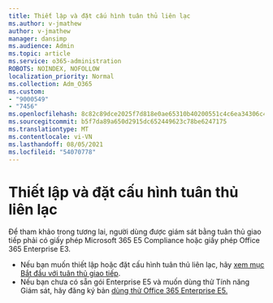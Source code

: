 ```yaml
---
title: Thiết lập và đặt cấu hình tuân thủ liên lạc
ms.author: v-jmathew
author: v-jmathew
manager: dansimp
ms.audience: Admin
ms.topic: article
ms.service: o365-administration
ROBOTS: NOINDEX, NOFOLLOW
localization_priority: Normal
ms.collection: Adm_O365
ms.custom:
- "9000549"
- "7456"
ms.openlocfilehash: 8c82c89dce2025f7d818e0ae65310b40200551c4c6ea34306c4104dc8557efcf
ms.sourcegitcommit: b5f7da89a650d2915dc652449623c78be6247175
ms.translationtype: MT
ms.contentlocale: vi-VN
ms.lasthandoff: 08/05/2021
ms.locfileid: "54070778"
---
```

# <a name="set-up-and-configure-communication-compliance"></a>Thiết lập và đặt cấu hình tuân thủ liên lạc

Để tham khảo trong tương lai, người dùng được giám sát bằng tuân thủ giao tiếp phải có giấy phép Microsoft 365 E5 Compliance hoặc giấy phép Office 365 Enterprise E3.

* Nếu bạn muốn thiết lập hoặc đặt cấu hình tuân thủ liên lạc, hãy [xem mục Bắt đầu với tuân thủ giao tiếp](https://go.microsoft.com/fwlink/?linkid=2111549).
* Nếu bạn chưa có sẵn gói Enterprise E5 và muốn dùng thử Tính năng Giám sát, hãy đăng ký bản [dùng thử Office 365 Enterprise E5.](https://go.microsoft.com/fwlink/p/?LinkID=698279)
